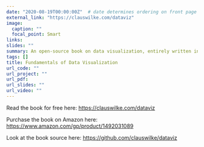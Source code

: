 ```yaml
---
date: "2020-08-19T00:00:00Z"  # date determines ordering on front page
external_link: "https://clauswilke.com/dataviz"
image:
  caption: ""
  focal_point: Smart
links:
slides: ""
summary: An open-source book on data visualization, entirely written in R Markdown.
tags: []
title: Fundamentals of Data Visualization
url_code: ""
url_project: ""
url_pdf:
url_slides: ""
url_video: ""
---
```


Read the book for free here: https://clauswilke.com/dataviz

Purchase the book on Amazon here: https://www.amazon.com/gp/product/1492031089

Look at the book source here: https://github.com/clauswilke/dataviz